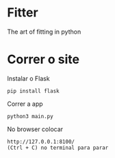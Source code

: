 # Fitter
The art of fitting in python

# Correr o site

Instalar o Flask
```
pip install flask
```

Correr a app
```
python3 main.py
```
No browser colocar
```
http://127.0.0.1:8100/
(Ctrl + C) no terminal para parar
```



